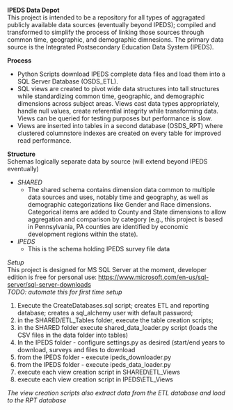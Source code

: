 <b> IPEDS Data Depot </b>  
This project is intended to be a repository for all types of aggragated publicly available data sources (eventually beyond IPEDS); compiled and transformed to simplify the process of linking those sources through common time, geographic, and demographic dimnesions. The primary data source is the Integrated Postsecondary Education Data System (IPEDS). 

<b>Process</b>  
* Python Scripts download IPEDS complete data files and load them into a SQL Server Database (OSDS_ETL).  
* SQL views are created to pivot wide data structures into tall structures while standardizing common time, geographic, and demographic dimensions across subject areas. Views cast data types appropriately, handle null values, create referential integrity while transforming data. Views can be queried for testing purposes but performance is slow.  
* Views are inserted into tables in a second database (OSDS_RPT) where clustered columnstore indexes are created on every table for improved read performance.
  
<b>Structure</b>  
Schemas logically separate data by source  (will extend beyond IPEDS eventually)  
* <i>SHARED</i>  
    * The shared schema contains dimension data common to multiple data sources and uses, notably time and geography, as well as demographic categorizations like Gender and Race dimensions. Categorical items are added to County and State dimensions to allow aggregation and comparison by category (e.g., this project is based in Pennsylvania, PA counties are identified by economic development regions within the state).
* <i> IPEDS</i>  
    * This is the schema holding IPEDS survey file data
  
<i>Setup</i>  
This project is designed for MS SQL Server at the moment, developer edition is free for personal use: https://www.microsoft.com/en-us/sql-server/sql-server-downloads  
<i>TODO: automate this for first time setup</i>  
1. Execute the CreateDatabases.sql script; creates ETL and reporting database; creates a sql_alchemy user with default password;
2. in the SHARED/ETL_Tables folder, execute the table creation scripts; 
3. in the SHARED folder execute shared_data_loader.py script (loads the CSV files in the data folder into tables)
4. In the IPEDS folder - configure settings.py as desired (start/end years to download, surveys and files to download
5. from the IPEDS folder - execute ipeds_downloader.py
6. from the IPEDS folder - execute ipeds_data_loader.py
7. execute each view creation script in SHARED\ETL_Views
8. execute each view creation script in IPEDS\ETL_Views  
  
<i>The view creation scripts also extract data from the ETL database and load to the RPT database</i>


